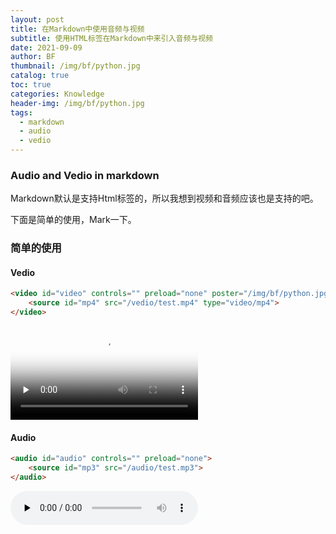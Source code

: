 ```yaml
---
layout: post
title: 在Markdown中使用音频与视频
subtitle: 使用HTML标签在Markdown中来引入音频与视频
date: 2021-09-09
author: BF
thumbnail: /img/bf/python.jpg
catalog: true
toc: true
categories: Knowledge
header-img: /img/bf/python.jpg
tags:
  - markdown
  - audio
  - vedio
---
```


### Audio and Vedio in markdown

Markdown默认是支持Html标签的，所以我想到视频和音频应该也是支持的吧。

下面是简单的使用，Mark一下。
<!--more-->
### 简单的使用

#### Vedio

```html
<video id="video" controls="" preload="none" poster="/img/bf/python.jpg">
    <source id="mp4" src="/vedio/test.mp4" type="video/mp4">
</video>
```

<video id="video" controls="" preload="none" poster="/img/bf/python.jpg">
      <source id="mp4" src="/vedio/test.mp4" type="video/mp4">
      </video>

#### Audio

```html
<audio id="audio" controls="" preload="none">
    <source id="mp3" src="/audio/test.mp3">
</audio>
```

<audio id="audio" controls="" preload="none">
    <source id="mp3" src="/audio/test.mp3">
</audio>
